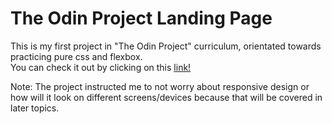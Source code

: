 # The Odin Project Landing Page

This is my first project in "The Odin Project" curriculum, orientated towards practicing pure css and flexbox. <br>
You can check it out by clicking on this [link!](https://coolbylaki.github.io/Odin-Landing-Page-Project1/)

Note: The project instructed me to not worry about responsive design or how will it look on different screens/devices because that will be covered in later topics.
